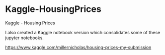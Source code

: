 # Kaggle-HousingPrices
 Kaggle - Housing Prices


I also created a Kaggle notebook version which consolidates some of these jupyter notebooks.

https://www.kaggle.com/millernicholas/housing-prices-my-submission
